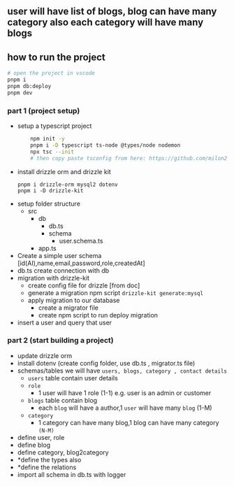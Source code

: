 ## user will have list of blogs, blog can have many category also each category will have many blogs

## how to run the project

```bash
# open the project in vscode
pnpm i
pnpm db:deploy
pnpm dev
```

### part 1 (project setup)

- setup a typescript project
  ```bash
      npm init -y
      pnpm i -D typescript ts-node @types/node nodemon
      npx tsc --init
      # then copy paste tsconfig from here: https://github.com/milon27/nestpress/blob/master/tsconfig.json
  ```
- install drizzle orm and drizzle kit
  ```
  pnpm i drizzle-orm mysql2 dotenv
  pnpm i -D drizzle-kit
  ```
- setup folder structure
  - src
    - db
      - db.ts
      - schema
        - user.schema.ts
    - app.ts
- Create a simple user schema [id(AI),name,email,password,role,createdAt]
- db.ts create connection with db
- migration with drizzle-kit
  - create config file for drizzle [from doc]
  - generate a migration npm script `drizzle-kit generate:mysql`
  - apply migration to our database
    - create a migrator file
    - create npm script to run deploy migration
- insert a user and query that user

### part 2 (start building a project)

- update drizzle orm
- install dotenv (create config folder, use db.ts , migrator.ts file)
- schemas/tables we will have `users, blogs, category , contact details`
  - `users` table contain user details
  - `role`
    - 1 user will have 1 role (1-1) e.g. user is an admin or customer
  - `blogs` table contain blog
    - each `blog` will have a author,1 `user` will have many `blog` (1-M)
  - `category`
    - 1 category can have many blog,1 blog can have many category `(N-M)`
- define user, role
- define blog
- define category, blog2category
- \*define the types also
- \*define the relations
- import all schema in db.ts with logger
